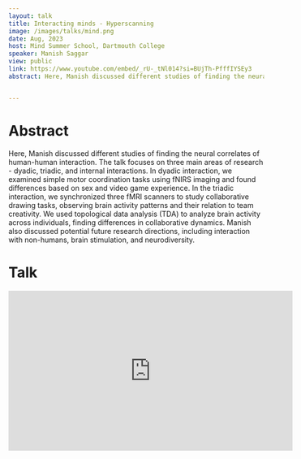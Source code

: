 ```yaml
---
layout: talk
title: Interacting minds - Hyperscanning
image: /images/talks/mind.png
date: Aug, 2023
host: Mind Summer School, Dartmouth College
speaker: Manish Saggar
view: public
link: https://www.youtube.com/embed/_rU-_tNl014?si=BUjTh-PfffIYSEy3
abstract: Here, Manish discussed different studies of finding the neural correlates of human-human interaction. The talk focuses on three main areas of research - dyadic, triadic, and internal interactions. In dyadic interaction, we examined simple motor coordination tasks using fNIRS imaging and found differences based on sex and video game experience. In the triadic interaction, we synchronized three fMRI scanners to study collaborative drawing tasks, observing brain activity patterns and their relation to team creativity. We used topological data analysis (TDA) to analyze brain activity across individuals, finding differences in collaborative dynamics. Manish also discussed potential future research directions, including interaction with non-humans, brain stimulation, and neurodiversity. 


---
```


# Abstract
Here, Manish discussed different studies of finding the neural correlates of human-human interaction. The talk focuses on three main areas of research - dyadic, triadic, and internal interactions. In dyadic interaction, we examined simple motor coordination tasks using fNIRS imaging and found differences based on sex and video game experience. In the triadic interaction, we synchronized three fMRI scanners to study collaborative drawing tasks, observing brain activity patterns and their relation to team creativity. We used topological data analysis (TDA) to analyze brain activity across individuals, finding differences in collaborative dynamics. Manish also discussed potential future research directions, including interaction with non-humans, brain stimulation, and neurodiversity. 

# Talk

<div class="embed-responsive embed-responsive-16by9">
  <iframe width="560" height="315" src="https://www.youtube.com/embed/_rU-_tNl014?si=BUjTh-PfffIYSEy3" frameborder="0" allowfullscreen></iframe>

</div>
<br>
